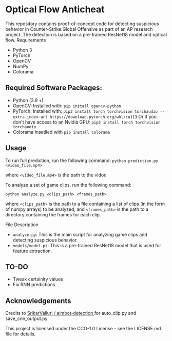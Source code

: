 # Optical Flow Anticheat
This repository contains proof-of-concept code for detecting suspicious behavior in Counter-Strike:Global Offensive as part of an AP research project. The detection is based on a pre-trained ResNet18 model and optical flow.
Requirements
- Python 3
- PyTorch
- OpenCV
- NumPy
- Colorama

## Required Software Packages:
- Python (3.9 +) 
- OpenCV:
Installed with: `pip install opencv-python`
- PyTorch:
Installed with: `pip3 install torch torchvision torchaudio --extra-index-url https://download.pytorch.org/whl/cu113`
Or if you don't have access to an Nvidia GPU: `pip3 install torch torchvision torchaudio`
- Colorama
Insatlled with `pip install colorama`

## Usage
To run full prediction, run the following command:
```python prediction.py <video_file.mp4>```

where `<video_file.mp4>` is the path to the vidoe

To analyze a set of game clips, run the following command:

```python analyze.py <clips_path> <frames_path>```

where `<clips_path>` is the path to a file containing a list of clips (in the form of numpy arrays) to be analyzed, and `<frames_path>` is the path to a directory containing the frames for each clip.

File Description
-  `analyze.py`: This is the main script for analyzing game clips and detecting suspicious behavior.
- `models/model.pt`: This is a pre-trained ResNet18 model that is used for feature extraction.


## TO-DO
- Tweak certainity values
- Fix RNN predictions

## Acknowledgements

Credits to [SrikarValluri /
aimbot-detection ](https://github.com/SrikarValluri/aimbot-detection) for auto_clip.py and save_cnn_output.py


This project is licensed under the CCO-1.0 License - see the LICENSE.md file for details.